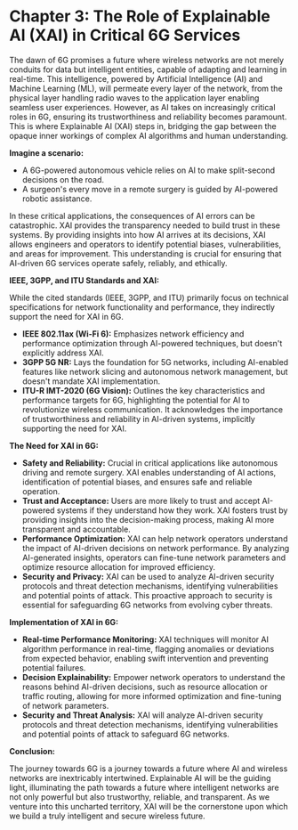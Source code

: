 # Chapter 3: The Role of Explainable AI (XAI) in Critical 6G Services

The dawn of 6G promises a future where wireless networks are not merely conduits for data but intelligent entities, capable of adapting and learning in real-time. This intelligence, powered by Artificial Intelligence (AI) and Machine Learning (ML), will permeate every layer of the network, from the physical layer handling radio waves to the application layer enabling seamless user experiences. However, as AI takes on increasingly critical roles in 6G, ensuring its trustworthiness and reliability becomes paramount. This is where Explainable AI (XAI) steps in, bridging the gap between the opaque inner workings of complex AI algorithms and human understanding.

**Imagine a scenario:**

* A 6G-powered autonomous vehicle relies on AI to make split-second decisions on the road.
* A surgeon's every move in a remote surgery is guided by AI-powered robotic assistance.

In these critical applications, the consequences of AI errors can be catastrophic.  XAI provides the transparency needed to build trust in these systems. By providing insights into how AI arrives at its decisions, XAI allows engineers and operators to identify potential biases, vulnerabilities, and areas for improvement. This understanding is crucial for ensuring that AI-driven 6G services operate safely, reliably, and ethically.

**IEEE, 3GPP, and ITU Standards and XAI:**

While the cited standards (IEEE, 3GPP, and ITU) primarily focus on technical specifications for network functionality and performance, they indirectly support the need for XAI in 6G. 

* **IEEE 802.11ax (Wi-Fi 6):** Emphasizes network efficiency and performance optimization through AI-powered techniques, but doesn't explicitly address XAI.
* **3GPP 5G NR:** Lays the foundation for 5G networks, including AI-enabled features like network slicing and autonomous network management, but doesn't mandate XAI implementation.
* **ITU-R IMT-2020 (6G Vision):** Outlines the key characteristics and performance targets for 6G, highlighting the potential for AI to revolutionize wireless communication. It acknowledges the importance of trustworthiness and reliability in AI-driven systems, implicitly supporting the need for XAI.

**The Need for XAI in 6G:**

* **Safety and Reliability:**  Crucial in critical applications like autonomous driving and remote surgery. XAI enables understanding of AI actions, identification of potential biases, and ensures safe and reliable operation.
* **Trust and Acceptance:** Users are more likely to trust and accept AI-powered systems if they understand how they work. XAI fosters trust by providing insights into the decision-making process, making AI more transparent and accountable.
* **Performance Optimization:** XAI can help network operators understand the impact of AI-driven decisions on network performance. By analyzing AI-generated insights, operators can fine-tune network parameters and optimize resource allocation for improved efficiency.
* **Security and Privacy:** XAI can be used to analyze AI-driven security protocols and threat detection mechanisms, identifying vulnerabilities and potential points of attack. This proactive approach to security is essential for safeguarding 6G networks from evolving cyber threats.

**Implementation of XAI in 6G:**

* **Real-time Performance Monitoring:** XAI techniques will monitor AI algorithm performance in real-time, flagging anomalies or deviations from expected behavior, enabling swift intervention and preventing potential failures.
* **Decision Explainability:** Empower network operators to understand the reasons behind AI-driven decisions, such as resource allocation or traffic routing, allowing for more informed optimization and fine-tuning of network parameters.
* **Security and Threat Analysis:** XAI will analyze AI-driven security protocols and threat detection mechanisms, identifying vulnerabilities and potential points of attack to safeguard 6G networks.

**Conclusion:**

The journey towards 6G is a journey towards a future where AI and wireless networks are inextricably intertwined.  Explainable AI will be the guiding light, illuminating the path towards a future where intelligent networks are not only powerful but also trustworthy, reliable, and transparent. As we venture into this uncharted territory, XAI will be the cornerstone upon which we build a truly intelligent and secure wireless future.